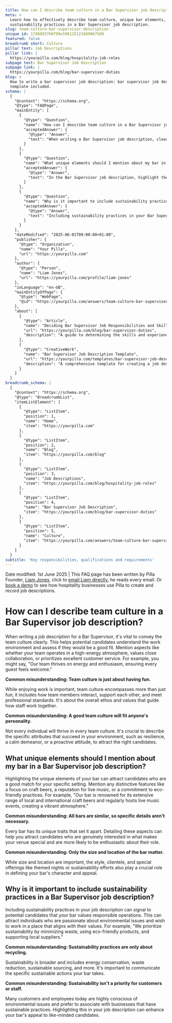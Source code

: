 ```yaml
---
title: How can I describe team culture in a Bar Supervisor job description?
meta: >
  Learn how to effectively describe team culture, unique bar elements, and
  sustainability practices in a Bar Supervisor job description.
slug: team-culture-bar-supervisor-description
unique id: 1748855760790x596115121689067500
featured: false
breadcrumb short: Culture
pillar text: Job Descriptions
pillar link: |
  https://yourpilla.com/blog/hospitality-job-roles
subpage text: Bar Supervisor Job Description
subpage link: |
  https://yourpilla.com/blog/bar-supervisor-duties
blog: >
  How to write a bar supervisor job description: bar supervisor job description
  template included.
schema: |
  {
    "@context": "https://schema.org",
    "@type": "FAQPage",
    "mainEntity": [
      {
        "@type": "Question",
        "name": "How can I describe team culture in a Bar Supervisor job description?",
        "acceptedAnswer": {
          "@type": "Answer",
          "text": "When writing a Bar Supervisor job description, clearly convey the team culture to help potential candidates understand the work environment. Include aspects such as whether the team is high-energy, values collaboration, or prioritizes excellent customer service. Describe specific attributes that are successful in your environment, such as resilience or a proactive attitude, to attract suitable candidates."
        }
      },
      {
        "@type": "Question",
        "name": "What unique elements should I mention about my bar in a Bar Supervisor job description?",
        "acceptedAnswer": {
          "@type": "Answer",
          "text": "In the Bar Supervisor job description, highlight the unique elements of your bar to attract candidates suited to your specific setting. Mention distinctive features such as a focus on craft beers, live music, or a commitment to eco-friendly practices. Detail these aspects comprehensively to draw candidates who are genuinely interested and enthusiastic about contributing to your venue's character."
        }
      },
      {
        "@type": "Question",
        "name": "Why is it important to include sustainability practices in a Bar Supervisor job description?",
        "acceptedAnswer": {
          "@type": "Answer",
          "text": "Including sustainability practices in your Bar Supervisor job description signals that your bar values responsible operations. Detail specific sustainable actions like minimizing waste, using eco-friendly products, and supporting local suppliers to attract candidates passionate about environmental issues who wish to work in a place that aligns with their values."
        }
      }
    ],
    "dateModified": "2025-06-01T09:00:00+01:00",
    "publisher": {
      "@type": "Organization",
      "name": "Your Pilla",
      "url": "https://yourpilla.com"
    },
    "author": {
      "@type": "Person",
      "name": "Liam Jones",
      "url": "https://yourpilla.com/profile/liam-jones"
    },
    "inLanguage": "en-GB",
    "mainEntityOfPage": {
      "@type": "WebPage",
      "@id": "https://yourpilla.com/answers/team-culture-bar-supervisor-description"
    },
    "about": [
      {
        "@type": "Article",
        "name": "Deciding Bar Supervisor Job Responsibilities and Skills",
        "url": "https://yourpilla.com/blog/bar-supervisor-duties",
        "description": "A guide to determining the skills and experience required for a Bar Supervisor, helping employers define essential duties."
      },
      {
        "@type": "CreativeWork",
        "name": "Bar Supervisor Job Description Template",
        "url": "https://yourpilla.com/templates/bar-supervisor-job-description",
        "description": "A comprehensive template for creating a job description for a Bar Supervisor, including key responsibilities and qualifications."
      }
    ]
  }
breadcrumb_schema: |
  {
    "@context": "https://schema.org",
    "@type": "BreadcrumbList",
    "itemListElement": [
      {
        "@type": "ListItem",
        "position": 1,
        "name": "Home",
        "item": "https://yourpilla.com"
      },
      {
        "@type": "ListItem",
        "position": 2,
        "name": "Blog",
        "item": "https://yourpilla.com/blog"
      },
      {
        "@type": "ListItem",
        "position": 3,
        "name": "Job Descriptions",
        "item": "https://yourpilla.com/blog/hospitality-job-roles"
      },
      {
        "@type": "ListItem",
        "position": 4,
        "name": "Bar Supervisor Job Description",
        "item": "https://yourpilla.com/blog/bar-supervisor-duties"
      },
      {
        "@type": "ListItem",
        "position": 5,
        "name": "Culture",
        "item": "https://yourpilla.com/answers/team-culture-bar-supervisor-description"
      }
    ]
  }
subtitle: 'Key responsibilities, qualifications and requirements'
---
```


Date modified: 1st June 2025 | This FAQ page has been written by Pilla Founder, [Liam Jones](https://yourpilla.com/profile/liam-jones), click to [email Liam directly](https://mailto:liam@yourpilla.com/), he reads every email. Or [book a demo](https://calendly.com/pilla/demo) to see how hospitality businesses use Pilla to create and record job descriptions.

# How can I describe team culture in a Bar Supervisor job description?

When writing a job description for a Bar Supervisor, it's vital to convey the team culture clearly. This helps potential candidates understand the work environment and assess if they would be a good fit. Mention aspects like whether your team operates in a high-energy atmosphere, values close collaboration, or prioritizes excellent customer service. For example, you might say, "Our team thrives on energy and enthusiasm, ensuring every guest feels welcome."

**Common misunderstanding: Team culture is just about having fun.**

While enjoying work is important, team culture encompasses more than just fun; it includes how team members interact, support each other, and meet professional standards. It's about the overall ethos and values that guide how staff work together.

**Common misunderstanding: A good team culture will fit anyone's personality.**

Not every individual will thrive in every team culture. It's crucial to describe the specific attributes that succeed in your environment, such as resilience, a calm demeanor, or a proactive attitude, to attract the right candidates.

## What unique elements should I mention about my bar in a Bar Supervisor job description?

Highlighting the unique elements of your bar can attract candidates who are a good match for your specific setting. Mention any distinctive features like a focus on craft beers, a reputation for live music, or a commitment to eco-friendly practices. For example, "Our bar is renowned for its extensive range of local and international craft beers and regularly hosts live music events, creating a vibrant atmosphere."

**Common misunderstanding: All bars are similar, so specific details aren't necessary.**

Every bar has its unique traits that set it apart. Detailing these aspects can help you attract candidates who are genuinely interested in what makes your venue special and are more likely to be enthusiastic about their role.

**Common misunderstanding: Only the size and location of the bar matter.**

While size and location are important, the style, clientele, and special offerings like themed nights or sustainability efforts also play a crucial role in defining your bar's character and appeal.

## Why is it important to include sustainability practices in a Bar Supervisor job description?

Including sustainability practices in your job description can signal to potential candidates that your bar values responsible operations. This can attract individuals who are passionate about environmental issues and wish to work in a place that aligns with their values. For example, "We prioritize sustainability by minimizing waste, using eco-friendly products, and supporting local suppliers."

**Common misunderstanding: Sustainability practices are only about recycling.**

Sustainability is broader and includes energy conservation, waste reduction, sustainable sourcing, and more. It's important to communicate the specific sustainable actions your bar takes.

**Common misunderstanding: Sustainability isn't a priority for customers or staff.**

Many customers and employees today are highly conscious of environmental issues and prefer to associate with businesses that have sustainable practices. Highlighting this in your job description can enhance your bar's appeal to like-minded candidates.
